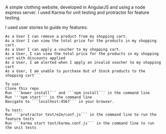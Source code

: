 A simple clothing website, developed in AngularJS and using a node express server. I used Karma for unit testing and protractor for feature testing.

I used user stories to guide my features:

```As a User, I can add a product to my shopping cart.
As a User I can remove a product from my shopping cart.
As a User I can view the total price for the products in my shopping cart.
As a User I can apply a voucher to my shopping cart.
As a User, I can view the total price for the products in my shopping cart with discounts applied
As a User, I am alerted when I apply an invalid voucher to my shopping cart
As a User, I am unable to purchase Out of Stock products to the shopping cart```

To use:
Clone this repo
Run ```bower install``` and ```npm install``` in the command line
Run '''npm start''' in the command line
Navigate to ```localhost:4567``` in your browser.

To test:
Run ```protractor test/e2e/conf.js``` in the command line to run the feature tests
Run ```karma start test/karma.conf.js``` in the command line to run the unit tests


